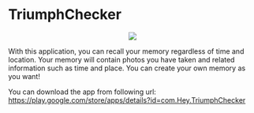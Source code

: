 # TriumphChecker
<p align='center'>
  <img src='https://user-images.githubusercontent.com/71377772/164966199-d6517f89-c067-470c-a825-928c83c036d1.png'>
</p>

With this application, you can recall your memory regardless of time and location. Your memory will contain photos you have taken and related information such as time and place. You can create your own memory as you want!

You can download the app from following url:  
https://play.google.com/store/apps/details?id=com.Hey.TriumphChecker
